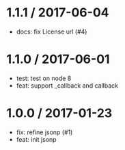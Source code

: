 
1.1.1 / 2017-06-04
==================

  * docs: fix License url (#4)

1.1.0 / 2017-06-01
==================

  * test: test on node 8
  * feat: support _callback and callback

1.0.0 / 2017-01-23
==================

  * fix: refine jsonp (#1)
  * feat: init jsonp
